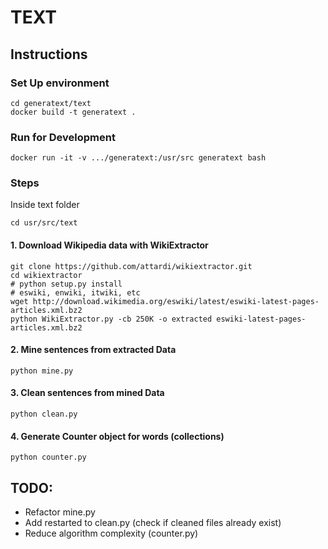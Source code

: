 # TEXT

## Instructions

### Set Up environment

````
cd generatext/text
docker build -t generatext .
````

### Run for Development

````
docker run -it -v .../generatext:/usr/src generatext bash
````

### Steps

Inside text folder

````
cd usr/src/text
````

#### 1. Download Wikipedia data with WikiExtractor

````
git clone https://github.com/attardi/wikiextractor.git
cd wikiextractor
# python setup.py install
# eswiki, enwiki, itwiki, etc 
wget http://download.wikimedia.org/eswiki/latest/eswiki-latest-pages-articles.xml.bz2
python WikiExtractor.py -cb 250K -o extracted eswiki-latest-pages-articles.xml.bz2
````

#### 2. Mine sentences from extracted Data

````
python mine.py
````

#### 3. Clean sentences from mined Data

````
python clean.py
````

#### 4. Generate Counter object for words (collections)

````
python counter.py
````

## TODO:

- Refactor mine.py
- Add restarted to clean.py (check if cleaned files already exist)
- Reduce algorithm complexity (counter.py)